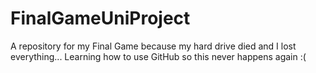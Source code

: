 # FinalGameUniProject
A repository for my Final Game because my hard drive died and I lost everything...
Learning how to use GitHub so this never happens again :(
